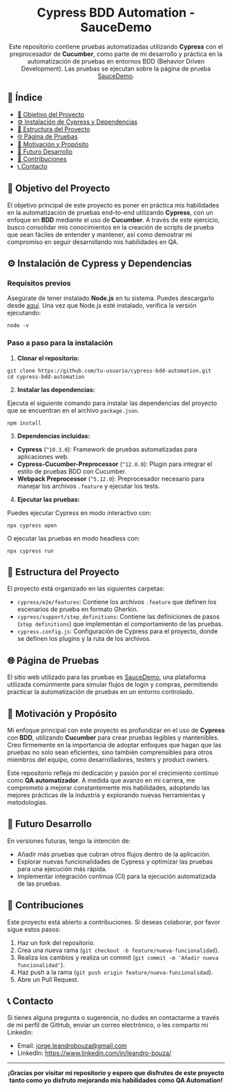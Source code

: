 <!DOCTYPE html>
<html lang="en">
<head>
    <meta charset="UTF-8">
    <meta name="viewport" content="width=device-width, initial-scale=1.0">
    <title>README for Cypress-BDD Test Automation</title>
</head>
<body>

<h1 align="center">Cypress BDD Automation - SauceDemo</h1>

<p align="center">
  Este repositorio contiene pruebas automatizadas utilizando <strong>Cypress</strong> con el preprocesador de <strong>Cucumber</strong>, como parte de mi desarrollo y práctica en la automatización de pruebas en entornos BDD (Behavior Driven Development). Las pruebas se ejecutan sobre la página de prueba <a href="https://www.saucedemo.com/">SauceDemo</a>.
</p>

<h2>🔗 Índice</h2>
<ul>
  <li><a href="#objetivo-del-proyecto">🚀 Objetivo del Proyecto</a></li>
  <li><a href="#instalación-de-cypress-y-dependencias">⚙️ Instalación de Cypress y Dependencias</a></li>
  <li><a href="#estructura-del-proyecto">📁 Estructura del Proyecto</a></li>
  <li><a href="#página-de-pruebas">🌐 Página de Pruebas</a></li>
  <li><a href="#motivación-y-propósito">🎯 Motivación y Propósito</a></li>
  <li><a href="#futuro-desarrollo">🔧 Futuro Desarrollo</a></li>
  <li><a href="#contribuciones">🤝 Contribuciones</a></li>
  <li><a href="#contacto">📞 Contacto</a></li>
</ul>

<h2 id="objetivo-del-proyecto">🚀 Objetivo del Proyecto</h2>

<p>
El objetivo principal de este proyecto es poner en práctica mis habilidades en la automatización de pruebas end-to-end utilizando <strong>Cypress</strong>, con un enfoque en <strong>BDD</strong> mediante el uso de <strong>Cucumber</strong>. A través de este ejercicio, busco consolidar mis conocimientos en la creación de scripts de prueba que sean fáciles de entender y mantener, así como demostrar mi compromiso en seguir desarrollando mis habilidades en QA.
</p>

<h2 id="instalación-de-cypress-y-dependencias">⚙️ Instalación de Cypress y Dependencias</h2>

<h3>Requisitos previos</h3>

<p>
Asegúrate de tener instalado <strong>Node.js</strong> en tu sistema. Puedes descargarlo desde <a href="https://nodejs.org/">aquí</a>. Una vez que Node.js esté instalado, verifica la versión ejecutando:
</p>

<pre><code>node -v</code></pre>

<h3>Paso a paso para la instalación</h3>

<ol>
  <li><strong>Clonar el repositorio:</strong></li>
</ol>

<pre><code>git clone https://github.com/tu-usuario/cypress-bdd-automation.git
cd cypress-bdd-automation</code></pre>

<ol start="2">
  <li><strong>Instalar las dependencias:</strong></li>
</ol>

<p>Ejecuta el siguiente comando para instalar las dependencias del proyecto que se encuentran en el archivo <code>package.json</code>.</p>

<pre><code>npm install</code></pre>

<ol start="3">
  <li><strong>Dependencias incluidas:</strong></li>
</ol>

<ul>
  <li><strong>Cypress</strong> (<code>^10.3.0</code>): Framework de pruebas automatizadas para aplicaciones web.</li>
  <li><strong>Cypress-Cucumber-Preprocessor</strong> (<code>^12.0.0</code>): Plugin para integrar el estilo de pruebas BDD con Cucumber.</li>
  <li><strong>Webpack Preprocessor</strong> (<code>^5.12.0</code>): Preprocesador necesario para manejar los archivos <code>.feature</code> y ejecutar los tests.</li>
</ul>

<ol start="4">
  <li><strong>Ejecutar las pruebas:</strong></li>
</ol>

<p>Puedes ejecutar Cypress en modo interactivo con:</p>

<pre><code>npx cypress open</code></pre>

<p>O ejecutar las pruebas en modo headless con:</p>

<pre><code>npx cypress run</code></pre>

<h2 id="estructura-del-proyecto">📁 Estructura del Proyecto</h2>

<p>El proyecto está organizado en las siguientes carpetas:</p>

<ul>
  <li><code>cypress/e2e/features</code>: Contiene los archivos <code>.feature</code> que definen los escenarios de prueba en formato Gherkin.</li>
  <li><code>cypress/support/step_definitions</code>: Contiene las definiciones de pasos (<code>step definitions</code>) que implementan el comportamiento de las pruebas.</li>
  <li><code>cypress.config.js</code>: Configuración de Cypress para el proyecto, donde se definen los plugins y la ruta de los archivos.</li>
</ul>

<h2 id="página-de-pruebas">🌐 Página de Pruebas</h2>

<p>
El sitio web utilizado para las pruebas es <a href="https://www.saucedemo.com/">SauceDemo</a>, una plataforma utilizada comúnmente para simular flujos de login y compras, permitiendo practicar la automatización de pruebas en un entorno controlado.
</p>

<h2 id="motivación-y-propósito">🎯 Motivación y Propósito</h2>

<p>
Mi enfoque principal con este proyecto es profundizar en el uso de <strong>Cypress</strong> con <strong>BDD</strong>, utilizando <strong>Cucumber</strong> para crear pruebas legibles y mantenibles. Creo firmemente en la importancia de adoptar enfoques que hagan que las pruebas no solo sean eficientes, sino también comprensibles para otros miembros del equipo, como desarrolladores, testers y product owners.
</p>

<p>
Este repositorio refleja mi dedicación y pasión por el crecimiento continuo como <strong>QA automatizador</strong>. A medida que avanzo en mi carrera, me comprometo a mejorar constantemente mis habilidades, adoptando las mejores prácticas de la industria y explorando nuevas herramientas y metodologías.
</p>

<h2 id="futuro-desarrollo">🔧 Futuro Desarrollo</h2>

<p>
En versiones futuras, tengo la intención de:
</p>

<ul>
  <li>Añadir más pruebas que cubran otros flujos dentro de la aplicación.</li>
  <li>Explorar nuevas funcionalidades de Cypress y optimizar las pruebas para una ejecución más rápida.</li>
  <li>Implementar integración continua (CI) para la ejecución automatizada de las pruebas.</li>
</ul>

<h2 id="contribuciones">🤝 Contribuciones</h2>

<p>Este proyecto está abierto a contribuciones. Si deseas colaborar, por favor sigue estos pasos:</p>

<ol>
  <li>Haz un fork del repositorio.</li>
  <li>Crea una nueva rama (<code>git checkout -b feature/nueva-funcionalidad</code>).</li>
  <li>Realiza los cambios y realiza un commit (<code>git commit -m 'Añadir nueva funcionalidad'</code>).</li>
  <li>Haz push a la rama (<code>git push origin feature/nueva-funcionalidad</code>).</li>
  <li>Abre un Pull Request.</li>
</ol>

<h2 id="contacto">📞 Contacto</h2>

<p>
Si tienes alguna pregunta o sugerencia, no dudes en contactarme a través de mi perfil de GitHub, enviar un correo electrónico, o les comparto mi Linkedin:

<ul>
  <li>Email: <a href="mailto:jorge.leandrobouza@gmail.com">jorge.leandrobouza@gmail.com</a></li>
  
  <li>LinkedIn: <a href="https://www.linkedin.com/in/leandro-bouza/">https://www.linkedin.com/in/leandro-bouza/</a></li>
</ul>

</p>

<hr>

<p align="center"><strong>¡Gracias por visitar mi repositorio y espero que disfrutes de este proyecto tanto como yo disfruto mejorando mis habilidades como QA Automation!</strong></p>

</body>
</html>
